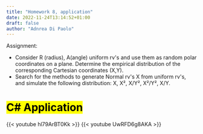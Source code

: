 ```yaml
---
title: "Homework 8, application"
date: 2022-11-24T13:14:52+01:00
draft: false
author: "Adnrea Di Paolo"
---
```

Assignment:
<ul>
    <li>Consider R (radius), A(angle) uniform rv's and use them as random polar coordinates on a plane. Determine the empirical distribution of the corresponding Cartesian coordinates (X,Y).</li>
    <li>Search for the methods to generate Normal rv's X from uniform rv's, and simulate the following distribution: X, X², X/Y², X²/Y², X/Y.</li>
</ul>
<!--more-->

# <mark> C# Application</mark>
{{< youtube hl79ArBT0Kk >}}
{{< youtube UwRFD6g8AKA >}}